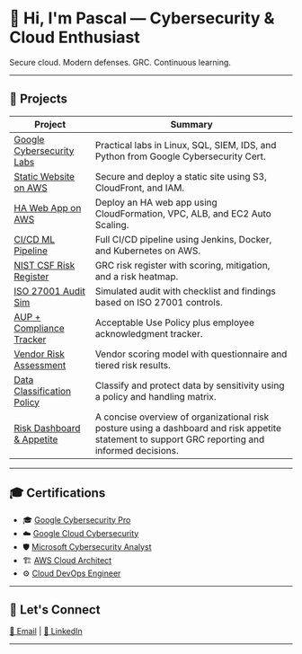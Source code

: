 # 👋 Hi, I'm Pascal — Cybersecurity & Cloud Enthusiast

Secure cloud. Modern defenses. GRC. Continuous learning.

---

## 🔧 Projects

| Project | Summary |
|--------|---------|
| [Google Cybersecurity Labs](https://github.com/Pascal831/Cybersecurity-Foundation/blob/main/README.md) | Practical labs in Linux, SQL, SIEM, IDS, and Python from Google Cybersecurity Cert. |
| [Static Website on AWS](https://github.com/Pascal831/Cybersecurity-Foundation/blob/main/README.md) | Secure and deploy a static site using S3, CloudFront, and IAM. |
| [HA Web App on AWS](https://github.com/Pascal831/Deploy-a-High-Availability-Web-App-using-CloudFormation/blob/main/README.md) | Deploy an HA web app using CloudFormation, VPC, ALB, and EC2 Auto Scaling. |
| [CI/CD ML Pipeline](https://github.com/Pascal831/Operationalize-A-ML-Microservice-API/blob/main/README.md) | Full CI/CD pipeline using Jenkins, Docker, and Kubernetes on AWS. |
| [NIST CSF Risk Register](https://github.com/Pascal831/NIST-CSF-Risk-Register-Project/blob/main/README.md) | GRC risk register with scoring, mitigation, and a risk heatmap. |
| [ISO 27001 Audit Sim](https://github.com/Pascal831/ISO-27001-Compliance-Audit-Simulation/blob/main/README.md) | Simulated audit with checklist and findings based on ISO 27001 controls. |
| [AUP + Compliance Tracker](https://github.com/Pascal831/Acceptable-Use-Policy-Compliance-Tracker/blob/main/README.md) | Acceptable Use Policy plus employee acknowledgment tracker. |
| [Vendor Risk Assessment](https://github.com/Pascal831/Third-Party-Vendor-Assessment/blob/main/README.md) | Vendor scoring model with questionnaire and tiered risk results. |
| [Data Classification Policy](https://github.com/Pascal831/Data-Classification-and-handling-policy/blob/main/README.md) | Classify and protect data by sensitivity using a policy and handling matrix. |
| [Risk Dashboard & Appetite](https://github.com/Pascal831/Risk-Dashboard-Appetite/blob/main/README.md) | A concise overview of organizational risk posture using a dashboard and risk appetite statement to support GRC reporting and informed decisions. |

---

## 🎓 Certifications

- 🎓 [Google Cybersecurity Pro](https://www.coursera.org/account/accomplishments/professional-cert/3JN2Y7BCJNTR)
- ☁️ [Google Cloud Cybersecurity](https://www.coursera.org/account/accomplishments/professional-cert/N4D9HF8XOZUT)
- 🛡️ [Microsoft Cybersecurity Analyst](https://www.coursera.org/account/accomplishments/professional-cert/5VQLARK035FE)
- 🏗️ [AWS Cloud Architect](https://www.udacity.com/certificate/e/619b8468-98aa-11ea-a4b0-0bfa7a4016ae)
- ⚙️ [Cloud DevOps Engineer](https://www.udacity.com/certificate/e/90567bc0-6d33-11ea-a387-0329ec52e709)

---

## 🤝 Let's Connect

[📧 Email](mailto:pegbenda1@gmail.com) | [🔗 LinkedIn](https://www.linkedin.com/in/pascalegbenda/)

---
